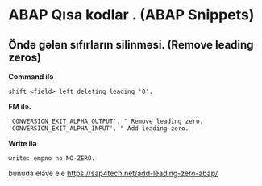# ABAP Qısa kodlar . (ABAP Snippets)

## Öndə gələn sıfırların silinməsi. (Remove leading zeros)

**Command ilə**
```abap
shift <field> left deleting leading '0'. 
```
**FM ilə.** 
```abap    
'CONVERSION_EXIT_ALPHA_OUTPUT'. " Remove leading zero.
'CONVERSION_EXIT_ALPHA_INPUT'. " Add leading zero.
```

**Write ilə**
```abap
write: empno no NO-ZERO.
```

bunuda elave ele
https://sap4tech.net/add-leading-zero-abap/




